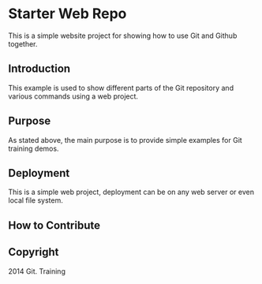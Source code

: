 # Starter Web Repo

This is a simple website project for showing how to use Git and Github together.

## Introduction

This example is used to show different parts of the Git repository and various commands using a web project.

## Purpose

As stated above, the main purpose is to provide simple examples for Git training demos.

## Deployment

This is a simple web project, deployment can be on any web server or even local file system.

## How to Contribute

## Copyright
2014 Git. Training
